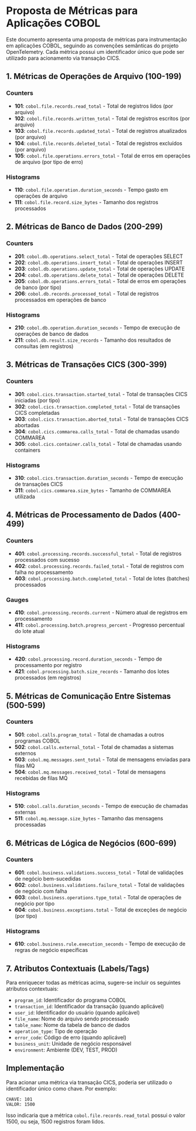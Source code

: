 # Proposta de Métricas para Aplicações COBOL

Este documento apresenta uma proposta de métricas para instrumentação em aplicações COBOL, seguindo as convenções semânticas do projeto OpenTelemetry. Cada métrica possui um identificador único que pode ser utilizado para acionamento via transação CICS.

## 1. Métricas de Operações de Arquivo (100-199)

### Counters
- **101**: `cobol.file.records.read_total` - Total de registros lidos (por arquivo)
- **102**: `cobol.file.records.written_total` - Total de registros escritos (por arquivo)
- **103**: `cobol.file.records.updated_total` - Total de registros atualizados (por arquivo)
- **104**: `cobol.file.records.deleted_total` - Total de registros excluídos (por arquivo)
- **105**: `cobol.file.operations.errors_total` - Total de erros em operações de arquivo (por tipo de erro)

### Histograms
- **110**: `cobol.file.operation.duration_seconds` - Tempo gasto em operações de arquivo
- **111**: `cobol.file.record.size_bytes` - Tamanho dos registros processados

## 2. Métricas de Banco de Dados (200-299)

### Counters
- **201**: `cobol.db.operations.select_total` - Total de operações SELECT
- **202**: `cobol.db.operations.insert_total` - Total de operações INSERT
- **203**: `cobol.db.operations.update_total` - Total de operações UPDATE
- **204**: `cobol.db.operations.delete_total` - Total de operações DELETE
- **205**: `cobol.db.operations.errors_total` - Total de erros em operações de banco (por tipo)
- **206**: `cobol.db.records.processed_total` - Total de registros processados em operações de banco

### Histograms
- **210**: `cobol.db.operation.duration_seconds` - Tempo de execução de operações de banco de dados
- **211**: `cobol.db.result.size_records` - Tamanho dos resultados de consultas (em registros)

## 3. Métricas de Transações CICS (300-399)

### Counters
- **301**: `cobol.cics.transaction.started_total` - Total de transações CICS iniciadas (por tipo)
- **302**: `cobol.cics.transaction.completed_total` - Total de transações CICS completadas
- **303**: `cobol.cics.transaction.aborted_total` - Total de transações CICS abortadas
- **304**: `cobol.cics.commarea.calls_total` - Total de chamadas usando COMMAREA
- **305**: `cobol.cics.container.calls_total` - Total de chamadas usando containers

### Histograms
- **310**: `cobol.cics.transaction.duration_seconds` - Tempo de execução de transações CICS
- **311**: `cobol.cics.commarea.size_bytes` - Tamanho de COMMAREA utilizada

## 4. Métricas de Processamento de Dados (400-499)

### Counters
- **401**: `cobol.processing.records.successful_total` - Total de registros processados com sucesso
- **402**: `cobol.processing.records.failed_total` - Total de registros com falha no processamento
- **403**: `cobol.processing.batch.completed_total` - Total de lotes (batches) processados

### Gauges
- **410**: `cobol.processing.records.current` - Número atual de registros em processamento
- **411**: `cobol.processing.batch.progress_percent` - Progresso percentual do lote atual

### Histograms
- **420**: `cobol.processing.record.duration_seconds` - Tempo de processamento por registro
- **421**: `cobol.processing.batch.size_records` - Tamanho dos lotes processados (em registros)

## 5. Métricas de Comunicação Entre Sistemas (500-599)

### Counters
- **501**: `cobol.calls.program_total` - Total de chamadas a outros programas COBOL
- **502**: `cobol.calls.external_total` - Total de chamadas a sistemas externos
- **503**: `cobol.mq.messages.sent_total` - Total de mensagens enviadas para filas MQ
- **504**: `cobol.mq.messages.received_total` - Total de mensagens recebidas de filas MQ

### Histograms
- **510**: `cobol.calls.duration_seconds` - Tempo de execução de chamadas externas
- **511**: `cobol.mq.message.size_bytes` - Tamanho das mensagens processadas

## 6. Métricas de Lógica de Negócios (600-699)

### Counters
- **601**: `cobol.business.validations.success_total` - Total de validações de negócio bem-sucedidas
- **602**: `cobol.business.validations.failure_total` - Total de validações de negócio com falha
- **603**: `cobol.business.operations.type_total` - Total de operações de negócio por tipo
- **604**: `cobol.business.exceptions.total` - Total de exceções de negócio (por tipo)

### Histograms
- **610**: `cobol.business.rule.execution_seconds` - Tempo de execução de regras de negócio específicas

## 7. Atributos Contextuais (Labels/Tags)

Para enriquecer todas as métricas acima, sugere-se incluir os seguintes atributos contextuais:

- `program_id`: Identificador do programa COBOL
- `transaction_id`: Identificador da transação (quando aplicável)
- `user_id`: Identificador do usuário (quando aplicável)
- `file_name`: Nome do arquivo sendo processado
- `table_name`: Nome da tabela de banco de dados
- `operation_type`: Tipo de operação
- `error_code`: Código de erro (quando aplicável)
- `business_unit`: Unidade de negócio responsável
- `environment`: Ambiente (DEV, TEST, PROD)

## Implementação

Para acionar uma métrica via transação CICS, poderia ser utilizado o identificador único como chave. Por exemplo:

```
CHAVE: 101
VALOR: 1500
```

Isso indicaria que a métrica `cobol.file.records.read_total` possui o valor 1500, ou seja, 1500 registros foram lidos. 